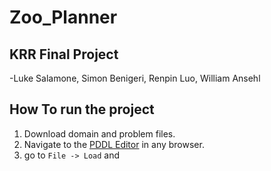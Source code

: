 # Zoo_Planner
## KRR Final Project
-Luke Salamone, Simon Benigeri, Renpin Luo, William Ansehl
## How To run the project
1. Download domain and problem files.
2. Navigate to the [PDDL Editor](http://editor.planning.domains/) in any browser.
3. go to `File -> Load` and 
